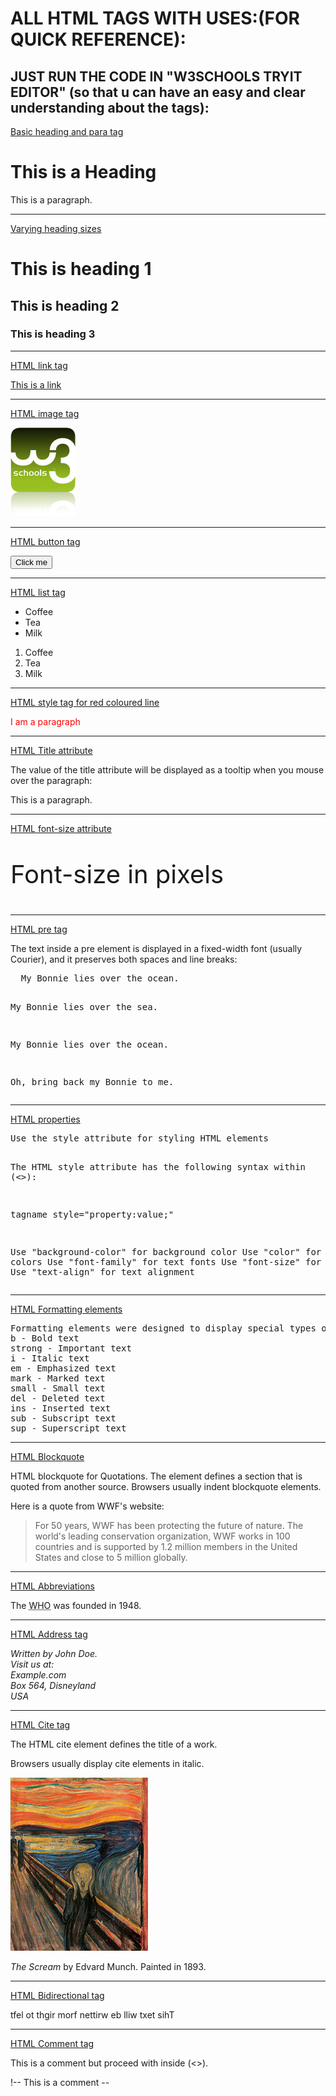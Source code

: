 
# ALL HTML TAGS WITH USES:(FOR QUICK REFERENCE): 

## JUST RUN THE CODE IN "W3SCHOOLS TRYIT EDITOR" (so that u can have an easy and clear understanding about the tags): 

<!DOCTYPE html>
<html>
<head>
</head>
<body>
<p><u>Basic heading and para tag</u></p>
<h1>This is a Heading</h1>
<p>This is a paragraph.</p>


<hr>
<p><u>Varying heading sizes</u></p>
<h1>This is heading 1</h1>
<h2>This is heading 2</h2>
<h3>This is heading 3</h3>


<hr>
<p><u>HTML link tag</u></p>
<a href="https://www.w3schools.com">This is a link</a>


<hr>
<p><u>HTML image tag</u></p>
<img src="w3schools.jpg" alt="W3Schools.com" width="104" height="142">
<hr>
<p><u>HTML button tag</u></p>
<button>Click me</button>


<hr>
<p><u>HTML list tag</u></p>
<ul>
  <li>Coffee</li>
  <li>Tea</li>
  <li>Milk</li>
</ul>

<ol>
  <li>Coffee</li>
  <li>Tea</li>
  <li>Milk</li>
</ol>


<hr>
<p><u>HTML style tag for red coloured line</u></p>
<p style="color:red">I am a paragraph</p>


<hr>
<p><u>HTML Title attribute</u></p>
<p>
The value of the title attribute will be displayed as a tooltip when you mouse over the paragraph:</p>
<p title="I'm a tooltip">
This is a paragraph.
</p>


<hr>
<p><u>HTML font-size attribute</u></p>
<p style="font-size:40px;">Font-size in pixels</p>


<hr>
<p><u>HTML  pre tag</u></p>
The text inside a pre element is displayed in a fixed-width font (usually Courier), and it preserves both spaces and line breaks:
<pre>
  My Bonnie lies over the ocean.

  My Bonnie lies over the sea.

  My Bonnie lies over the ocean.

  Oh, bring back my Bonnie to me.
</pre>


<hr>
<p><u>HTML  properties </u></p>
<p><pre>
Use the style attribute for styling HTML elements

The HTML style attribute has the following syntax within (<>):

tagname style="property:value;"

Use "background-color" for background color
Use "color" for text colors
Use "font-family" for text fonts
Use "font-size" for text sizes
Use "text-align" for text alignment</p></pre>


<hr>
<p><u>HTML  Formatting elements </u></p>
<p>
<pre>
Formatting elements were designed to display special types of text:
b - Bold text
strong - Important text
i - Italic text
em - Emphasized text
mark - Marked text
small - Small text
del - Deleted text
ins - Inserted text
sub - Subscript text
sup - Superscript text
</pre>
</p>


<hr>
<p><u>HTML Blockquote </u></p>
<p>HTML blockquote for Quotations.
The element defines a section that is quoted from another source.
Browsers usually indent blockquote elements.</p>
<p>Here is a quote from WWF's website:</p>
<blockquote cite="http://www.worldwildlife.org/who/index.html">
For 50 years, WWF has been protecting the future of nature.
The world's leading conservation organization,
WWF works in 100 countries and is supported by
1.2 million members in the United States and
close to 5 million globally.
</blockquote>


<hr>
<p><u>HTML Abbreviations </u></p>
<p>The <abbr title="World Health Organization">WHO</abbr> was founded in 1948.</p>


<hr>
<p><u>HTML Address tag</u></p>
<address>
Written by John Doe.<br> 
Visit us at:<br>
Example.com<br>
Box 564, Disneyland<br>
USA
</address>


<hr>
<p><u>HTML Cite tag</u></p>
<p>The HTML cite element defines the title of a work.</p>
<p>Browsers usually display cite elements in italic.</p>
<img src="img_the_scream.jpg" width="220" height="277" alt="The Scream">
<p><cite>The Scream</cite> by Edvard Munch. Painted in 1893.</p>


<hr>
<p><u>HTML Bidirectional tag</u></p>
<bdo dir="rtl">This text will be written from right to left</bdo>


<hr>
<p><u>HTML Comment tag</u></p>
<p>This is a comment but proceed with inside (<>).</p>
<p>!-- This is a comment --</p>


</body>
</html>

